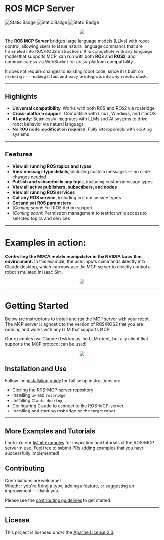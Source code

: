 # ROS MCP Server

![Static Badge](https://img.shields.io/badge/ROS-Available-green)
![Static Badge](https://img.shields.io/badge/ROS2-Available-green)
![Static Badge](https://img.shields.io/badge/License-Apache%202.0-blue)

<p align="center">
  <img src="https://github.com/robotmcp/ros-mcp-server/blob/main/img/framework.png"/>
</p>

The **ROS MCP Server** bridges large language models (LLMs) with robot control, allowing users to issue natural language commands that are translated into ROS/ROS2 instructions. It is compatible with any language model that supports MCP, can run with both **ROS** and **ROS2**, and communicatess via WebSocket for cross-platform compatibility. 

It does not require changes to existing robot code, since it is built on `rosbridge` — making it fast and easy to integrate into any robotic stack.

---
## Highlights

- **Universal compatibility**: Works with both ROS and ROS2 via rosbridge
- **Cross-platform support**: Compatible with Linux, Windows, and macOS
- **AI-ready**: Seamlessly integrates with LLMs and AI systems to drive robot behavior via natural language
- **No ROS node modification required**: Fully interoperable with existing systems

---
## Features

- **View all running ROS topics and types**
- **View message type details**, including custom messages — no code changes needed
- **Publish and subscribe to any topic**, including custom message types
- **View all active publishers, subscribers, and nodes**
- **View all running ROS services**
- **Call any ROS service**, including custom service types
- **Get and set ROS parameters**
- *(Coming soon)*: Full ROS Action support
- *(Coming soon)*: Permission management to restrict write access to selected topics and services

---
# Examples in action:
**Controlling the MOCA mobile manipulator in the NVIDIA Isaac Sim environment.** In this example, the user inputs commands directly into Claude desktop, which can now use the MCP server to directly control a robot simulated in Isaac Sim.

<p align="center">
  <img src="https://github.com/robotmcp/ros-mcp-server/blob/main/img/result.gif" />
</p>


---

# Getting Started
Below are instructions to install and run the MCP server with your robot. The MCP server is agnostic to the version of ROS/ROS2 that you are running and works with any LLM that supports MCP. 

Our examples use Claude desktop as the LLM client, but any client that supports the MCP protocol can be used!

<p align="center">
  <img src="https://github.com/robotmcp/ros-mcp-server/blob/main/img/MCP_topology.png"/>
</p>

## Installation and Use

Follow the [installation guide](docs/installation.md) for full setup instructions on:
- Cloning the ROS-MCP-server repository
- Installing `uv` and `rosbridge`
- Installing `Claude desktop`
- Configuring Claude to connect to the ROS-MCP-server.
- Installing and starting rosbridge on the target robot

---


## More Examples and Tutorials
Look into our [list of examples](docs/examples.md) for inspiration and tutorials of the ROS-MCP server in use. Feel free to submit PRs adding examples that you have successfully implemented!

## Contributing

Contributions are welcome!  
Whether you're fixing a typo, adding a feature, or suggesting an improvement — thank you.  

Please see the [contributing guidelines](docs/contributing.md) to get started.

---

## License

This project is licensed under the [Apache License 2.0](LICENSE).
